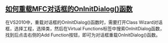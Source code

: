 ## [如何重载MFC对话框的OnInitDialog()函数](https://blog.csdn.net/li_canhui/article/details/6636896)
在VS2010中，重载对话框的OnInitDialog()函数时，需要打开Class Wizard对话框，选择工程，选择类，然后在Virtual Functions标签中搜索OnInitDialog函数，
找到后点击右侧的Add Function按钮，即可为对话框重载OnInitDialog()函数。
